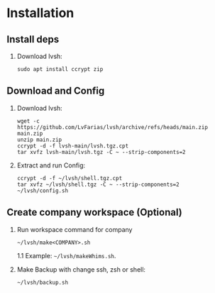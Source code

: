 # Installation

## Install deps

1. Download lvsh:

    ```shell
    sudo apt install ccrypt zip
    ```

## Download and Config

1. Download lvsh:

    ```shell
    wget -c https://github.com/LvFarias/lvsh/archive/refs/heads/main.zip main.zip
    unzip main.zip
    ccrypt -d -f lvsh-main/lvsh.tgz.cpt
    tar xvfz lvsh-main/lvsh.tgz -C ~ --strip-components=2
    ```

2. Extract and run Config:

    ```shell
    ccrypt -d -f ~/lvsh/shell.tgz.cpt
    tar xvfz ~/lvsh/shell.tgz -C ~ --strip-components=2
    ~/lvsh/config.sh
    ```

## Create company workspace (Optional)

1. Run workspace command for company

    ```shell
    ~/lvsh/make<COMPANY>.sh
    ```
    1.1 Example: `~/lvsh/makeWhims.sh`.

2. Make Backup with change ssh, zsh or shell:

    ```shell
    ~/lvsh/backup.sh
    ```